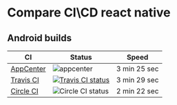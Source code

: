 # Compare CI\CD react native

## Android builds

| CI | Status | Speed |
|---|---|---|
| [AppCenter](https://appcenter.ms/) | ![appcenter](https://build.appcenter.ms/v0.1/apps/160707ba-61e6-4bca-a26c-a9e6927ae70a/branches/main/badge) | 3 min 25 sec |
| [Travis CI](https://docs.travis-ci.com/user/languages/android/) | [![Travis CI status ](https://img.shields.io/travis/retyui/react-native-ci-cd-compare)](https://travis-ci.org/github/retyui/react-native-ci-cd-compare) | 3 min 29 sec |
| [Circle CI](https://circleci.com/circleci-react/) | ![Circle CI status](https://img.shields.io/circleci/build/github/retyui/react-native-ci-cd-compare) | 2 min 22 sec |

